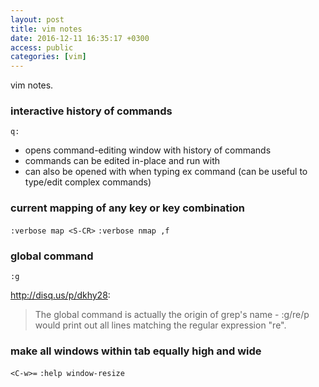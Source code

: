 ```yaml
---
layout: post
title: vim notes
date: 2016-12-11 16:35:17 +0300
access: public
categories: [vim]
---
```


vim notes.

<!-- more -->

### interactive history of commands

`q:`

- opens command-editing window with history of commands
- commands can be edited in-place and run with <C-CR>
- can also be opened with <C-f> when typing ex command
  (can be useful to type/edit complex commands)

### current mapping of any key or key combination

`:verbose map <S-CR>`
`:verbose nmap ,f`

### global command

`:g`

<http://disq.us/p/dkhy28>:

> The global command is actually the origin of grep's name - :g/re/p would
> print out all lines matching the regular expression "re".

### make all windows within tab equally high and wide

`<C-w>=`
`:help window-resize`
